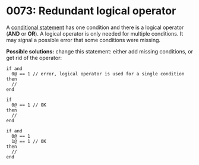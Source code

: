 # 0073: Redundant logical operator

A [conditional statement](../../coding/conditions.md) has one condition and there is a logical operator \(**AND** or **OR**\). A logical operator is only needed for multiple conditions. It may signal a possible error that some conditions were missing.

**Possible solutions:** change this statement: either add missing conditions, or get rid of the operator:

```text
if and
  0@ == 1 // error, logical operator is used for a single condition
then
  //
end

if
  0@ == 1 // OK
then
  //
end

if and
  0@ == 1
  1@ == 1 // OK
then
  //
end
```

